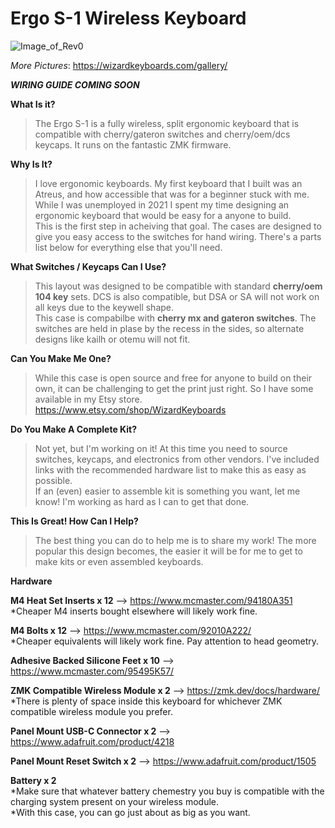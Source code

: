 # Ergo S-1 Wireless Keyboard

![Image_of_Rev0](https://github.com/wizarddata/Ergo-S-1/blob/main/Images/render.jpg)

_More Pictures_: https://wizardkeyboards.com/gallery/

**_WIRING GUIDE COMING SOON_**

**What Is it?**  
>The Ergo S-1 is a fully wireless, split ergonomic keyboard that is compatible with cherry/gateron switches and cherry/oem/dcs keycaps. It runs on the fantastic ZMK firmware.

**Why Is It?**  
>I love ergonomic keyboards. My first keyboard that I built was an Atreus, and how accessible that was for a beginner stuck with me. While I was unemployed in 2021 I spent my time designing an ergonomic keyboard that would be easy for a anyone to build.  
This is the first step in acheiving that goal. The cases are designed to give you easy access to the switches for hand wiring. There's a parts list below for everything else that you'll need.

**What Switches / Keycaps Can I Use?**  
>This layout was designed to be compatible with standard **cherry/oem 104 key** sets. DCS is also compatible, but DSA or SA will not work on all keys due to the keywell shape.  
This case is compabilbe with **cherry mx and gateron switches**. The switches are held in plase by the recess in the sides, so alternate designs like kailh or otemu will not fit.

**Can You Make Me One?**  
>While this case is open source and free for anyone to build on their own, it can be challenging to get the print just right. So I have some available in my Etsy store.  
>https://www.etsy.com/shop/WizardKeyboards

**Do You Make A Complete Kit?**  
>Not yet, but I'm working on it! At this time you need to source switches, keycaps, and electronics from other vendors. I've included links with the recommended hardware list to make this as easy as possible.  
If an (even) easier to assemble kit is something you want, let me know! I'm working as hard as I can to get that done.

**This Is Great! How Can I Help?**  
>The best thing you can do to help me is to share my work! The more popular this design becomes, the easier it will be for me to get to make kits or even assembled keyboards.

**Hardware**  

 **M4 Heat Set Inserts x 12** --> https://www.mcmaster.com/94180A351  
 *Cheaper M4 inserts bought elsewhere will likely work fine.

 **M4 Bolts x 12** --> https://www.mcmaster.com/92010A222/  
 *Cheaper equivalents will likely work fine. Pay attention to head geometry.

 **Adhesive Backed Silicone Feet x 10** --> https://www.mcmaster.com/95495K57/

 **ZMK Compatible Wireless Module x 2** --> https://zmk.dev/docs/hardware/  
 *There is plenty of space inside this keyboard for whichever ZMK compatible wireless module you prefer.

 **Panel Mount USB-C Connector x 2** --> https://www.adafruit.com/product/4218

 **Panel Mount Reset Switch x 2** --> https://www.adafruit.com/product/1505

 **Battery x 2**  
 *Make sure that whatever battery chemestry you buy is compatible with the charging system present on your wireless module.  
 *With this case, you can go just about as big as you want.
